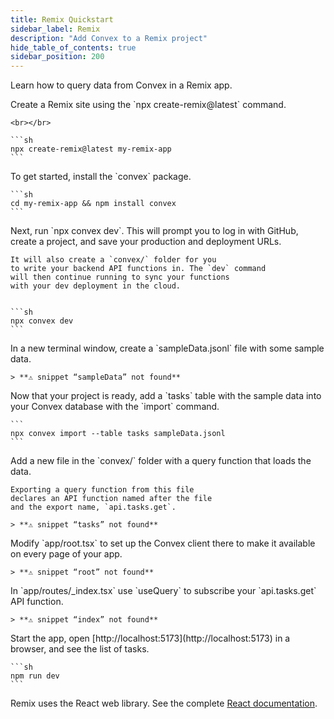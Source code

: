 ```yaml
---
title: Remix Quickstart
sidebar_label: Remix
description: "Add Convex to a Remix project"
hide_table_of_contents: true
sidebar_position: 200
---
```






Learn how to query data from Convex in a Remix app.

<StepByStep>
  <Step title="Create a Remix site">
    Create a Remix site using the `npx create-remix@latest` command.

    <br></br>

    ```sh
    npx create-remix@latest my-remix-app
    ```

  </Step>

  <Step title="Install the Convex library">
    To get started, install the `convex` package.

    ```sh
    cd my-remix-app && npm install convex
    ```

  </Step>

  <Step title="Set up a Convex dev deployment">
    Next, run `npx convex dev`. This
    will prompt you to log in with GitHub,
    create a project, and save your production and deployment URLs.

    It will also create a `convex/` folder for you
    to write your backend API functions in. The `dev` command
    will then continue running to sync your functions
    with your dev deployment in the cloud.


    ```sh
    npx convex dev
    ```

  </Step>

  <Step title="Create sample data for your database">
    In a new terminal window, create a `sampleData.jsonl`
    file with some sample data.

    > **⚠ snippet “sampleData” not found**

  </Step>

  <Step title="Add the sample data to your database">
    Now that your project is ready, add a `tasks` table
    with the sample data into your Convex database with
    the `import` command.

    ```
    npx convex import --table tasks sampleData.jsonl
    ```

  </Step>

  <Step title="Expose a database query">
    Add a new file <JSDialectFileName name="tasks.ts" /> in the `convex/` folder
    with a query function that loads the data.

    Exporting a query function from this file
    declares an API function named after the file
    and the export name, `api.tasks.get`.

    > **⚠ snippet “tasks” not found**

  </Step>

  <Step title="Wire up the ConvexProvider">
    Modify `app/root.tsx` to set up the Convex client there to make it available on every page of your app.

    > **⚠ snippet “root” not found**

  </Step>

  <Step title="Display the data in your app">
    In `app/routes/_index.tsx` use `useQuery` to subscribe your `api.tasks.get`
    API function.

    > **⚠ snippet “index” not found**

  </Step>

  <Step title="Start the app">
    Start the app, open [http://localhost:5173](http://localhost:5173) in a browser,
    and see the list of tasks.

    ```sh
    npm run dev
    ```

  </Step>

</StepByStep>

Remix uses the React web library. See the complete
[React documentation](/client/react.mdx).
